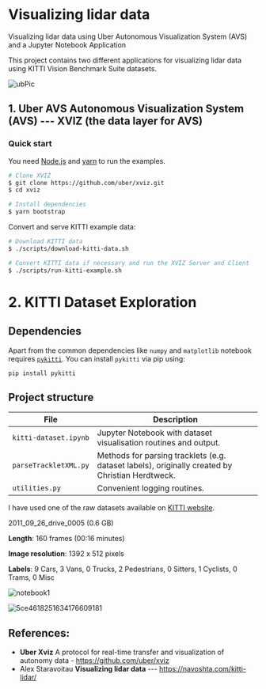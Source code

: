 # Visualizing lidar data 

Visualizing lidar data using Uber  Autonomous Visualization System (AVS) and a Jupyter  Notebook Application

This project contains two different applications for visualizing lidar data using  KITTI Vision Benchmark Suite datasets.


![ubPic](https://user-images.githubusercontent.com/30608533/58125546-7924eb00-7c19-11e9-93e1-c69c5465edb9.png)




## 1.  Uber AVS Autonomous Visualization System (AVS) ---  XVIZ (the data layer for AVS)

###  Quick start

You need [Node.js](https://nodejs.org/en/) and [yarn](https://yarnpkg.com/lang/en/docs/install) to
run the examples.

```bash
# Clone XVIZ
$ git clone https://github.com/uber/xviz.git
$ cd xviz

# Install dependencies
$ yarn bootstrap
```

Convert and serve KITTI example data:

```bash
# Download KITTI data
$ ./scripts/download-kitti-data.sh

# Convert KITTI data if necessary and run the XVIZ Server and Client
$ ./scripts/run-kitti-example.sh
```


# 2. KITTI Dataset Exploration 

## Dependencies

Apart from the common dependencies like `numpy` and `matplotlib` notebook requires [`pykitti`](https://github.com/utiasSTARS/pykitti). You can install `pykitti` via pip using:

```
pip install pykitti
```

## Project structure

| File                   | Description                                                                                      |
| ---------------------- | ------------------------------------------------------------------------------------------------ |
| `kitti-dataset.ipynb`  | Jupyter Notebook with dataset visualisation routines and output.                                 |
| `parseTrackletXML.py`  | Methods for parsing tracklets (e.g. dataset labels), originally created by Christian Herdtweck.  |
| `utilities.py`         | Convenient logging routines.


I have used one of the raw datasets available on [KITTI website](http://www.cvlibs.net/datasets/kitti/raw_data.php).


2011_09_26_drive_0005 (0.6 GB) 

**Length**: 160 frames (00:16 minutes)

**Image resolution**: 1392 x 512 pixels

**Labels**: 9 Cars, 3 Vans, 0 Trucks, 2 Pedestrians, 0 Sitters, 1 Cyclists, 0 Trams, 0 Misc


![notebook1](https://user-images.githubusercontent.com/30608533/58126353-75926380-7c1b-11e9-9be2-3b2e5177887e.jpg)


![5ce4618251634176609181](https://user-images.githubusercontent.com/30608533/58129044-96f64e00-7c21-11e9-9f7e-7a9b18930ff9.gif)


## References:

-  **Uber Xviz** A protocol for real-time transfer and visualization of autonomy data -  https://github.com/uber/xviz
-  Alex Staravoitau     **Visualizing lidar data**  --- https://navoshta.com/kitti-lidar/

